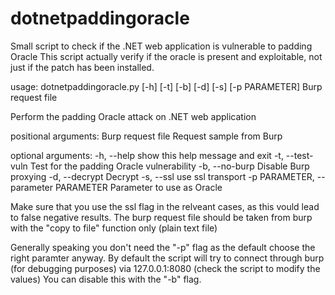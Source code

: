 dotnetpaddingoracle
===================

Small script to check if the .NET web application is vulnerable to padding Oracle
This script actually verify if the oracle is present and exploitable, not just if the patch has been installed.

usage: dotnetpaddingoracle.py [-h] [-t] [-b] [-d] [-s] [-p PARAMETER]
                              Burp request file

Perform the padding Oracle attack on .NET web application

positional arguments:
  Burp request file     Request sample from Burp

optional arguments:
  -h, --help            show this help message and exit
  -t, --test-vuln       Test for the padding Oracle vulnerability
  -b, --no-burp         Disable Burp proxying
  -d, --decrypt         Decrypt
  -s, --ssl             use ssl transport
  -p PARAMETER, --parameter PARAMETER
                        Parameter to use as Oracle


Make sure that you use the ssl flag in the relveant cases, as this vould lead to false negative results.
The burp request file should be taken from burp with the "copy to file" function only (plain text file)

Generally speaking you don't need the "-p" flag as the default choose the right paramter anyway.
By default the script will try to connect through burp (for debugging purposes) via 127.0.0.1:8080 (check the script to modify the values)
You can disable this with the "-b" flag.
